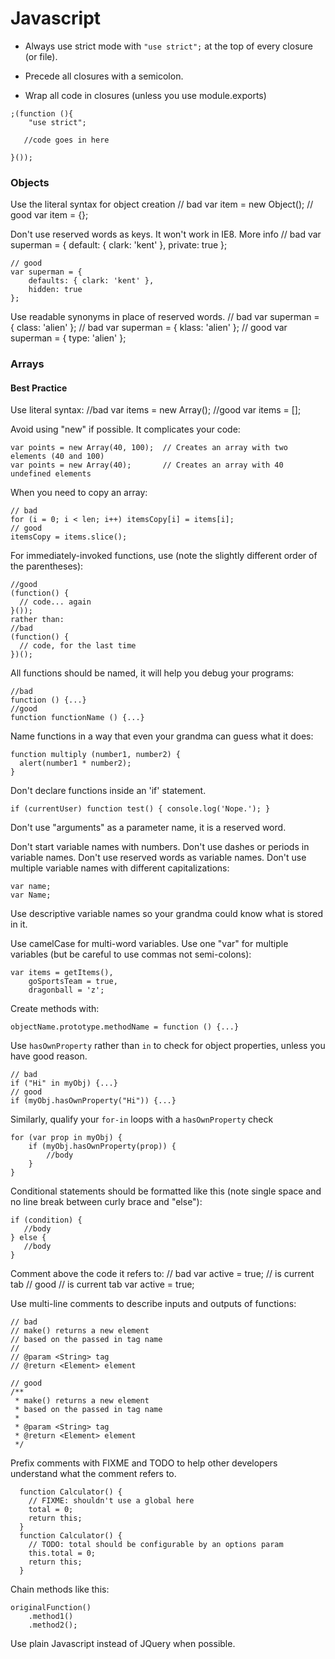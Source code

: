 # Javascript

* Always use strict mode with `"use strict";` at the top of every closure (or file).

* Precede all closures with a semicolon.

* Wrap all code in closures (unless you use module.exports)

```
;(function (){
    "use strict";

   //code goes in here

}());

```
### Objects

Use the literal syntax for object creation
    // bad
    var item = new Object();
    // good
    var item = {};

Don't use reserved words as keys. It won't work in IE8.
More info
    // bad
    var superman = {
        default: { clark: 'kent' },
        private: true
    };

    // good
    var superman = {
        defaults: { clark: 'kent' },
        hidden: true
    };

Use readable synonyms in place of reserved words.
    // bad
    var superman = { class: 'alien' };
    // bad
    var superman = { klass: 'alien' };
    // good
    var superman = { type: 'alien' };

### Arrays

#### Best Practice
Use literal syntax:
    //bad
    var items = new Array();
    //good
    var items = [];

Avoid using "new" if possible. It complicates your code:
```
var points = new Array(40, 100);  // Creates an array with two elements (40 and 100)
var points = new Array(40);       // Creates an array with 40 undefined elements
```
When you need to copy an array:
```
// bad
for (i = 0; i < len; i++) itemsCopy[i] = items[i];
// good
itemsCopy = items.slice();
```
For immediately-invoked functions, use (note the slightly different order of the parentheses):
```
//good
(function() {
  // code... again
}());
rather than:
//bad
(function() {
  // code, for the last time
})();
```
All functions should be named, it will help you debug your programs:
```
//bad
function () {...}
//good
function functionName () {...}
```
Name functions in a way that even your grandma can guess what it does:
```
function multiply (number1, number2) {
  alert(number1 * number2);
}
```
Don't declare functions inside an 'if' statement.
```
if (currentUser) function test() { console.log('Nope.'); }
```
Don't use "arguments" as a parameter name, it is a reserved word.

Don't start variable names with numbers.
Don't use dashes or periods in variable names.
Don't use reserved words as variable names.
Don't use multiple variable names with different capitalizations:
```
var name;
var Name;
```

Use descriptive variable names so your grandma could know what is stored in it.

Use camelCase for multi-word variables.
Use one "var" for multiple variables (but be careful to use commas not semi-colons):
```
var items = getItems(),
    goSportsTeam = true,
    dragonball = 'z';
```
Create methods with:
```
objectName.prototype.methodName = function () {...}
```
Use `hasOwnProperty` rather than `in` to check for object properties, unless you have good reason.
```
// bad
if ("Hi" in myObj) {...}
// good
if (myObj.hasOwnProperty("Hi")) {...}
```
Similarly, qualify your `for-in` loops with a `hasOwnProperty` check
```
for (var prop in myObj) {
    if (myObj.hasOwnProperty(prop)) {
        //body
    }
}
```
Conditional statements should be formatted like this (note single space and no line break between curly brace and "else"):
```
if (condition) {
   //body
} else {
   //body
}
```
Comment above the code it refers to:
    // bad
    var active = true;  // is current tab
    // good
    // is current tab
    var active = true;

Use multi-line comments to describe inputs and outputs of functions:

    // bad
    // make() returns a new element
    // based on the passed in tag name
    //
    // @param <String> tag
    // @return <Element> element

    // good
    /**
     * make() returns a new element
     * based on the passed in tag name
     *
     * @param <String> tag
     * @return <Element> element
     */

Prefix comments with FIXME and TODO to help other developers understand what the comment refers to.
```
  function Calculator() {
    // FIXME: shouldn't use a global here
    total = 0;
    return this;
  }
  function Calculator() {
    // TODO: total should be configurable by an options param
    this.total = 0;
    return this;
  }
```
Chain methods like this:
```
originalFunction()
    .method1()
    .method2();
```
Use plain Javascript instead of JQuery when possible.
